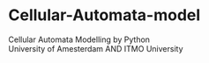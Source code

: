 # Cellular-Automata-model  
Cellular Automata Modelling by Python  
University of Amesterdam AND ITMO University  
